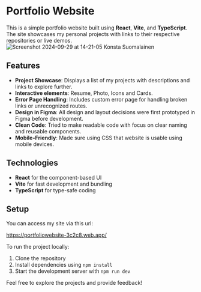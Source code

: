 # Portfolio Website

This is a simple portfolio website built using **React**, **Vite**, and **TypeScript**. The site showcases my personal projects with links to their respective repositories or live demos.
![Screenshot 2024-09-29 at 14-21-05 Konsta Suomalainen](https://github.com/user-attachments/assets/fb882226-6b22-4204-a889-b964efc69ec9)

## Features

- **Project Showcase**: Displays a list of my projects with descriptions and links to explore further.
- **Interactive elements**: Resume, Photo, Icons and Cards.
- **Error Page Handling**: Includes custom error page for handling broken links or unrecognized routes.
- **Design in Figma**: All design and layout decisions were first prototyped in Figma before development.
- **Clean Code**: Tried to make readable code with focus on clear naming and reusable components.
- **Mobile-Friendly**: Made sure using CSS that website is usable using mobile devices.
  
## Technologies

- **React** for the component-based UI
- **Vite** for fast development and bundling
- **TypeScript** for type-safe coding

## Setup

You can access my site via this url:

https://portfoliowebsite-3c2c8.web.app/

To run the project locally:

1. Clone the repository
2. Install dependencies using `npm install`
3. Start the development server with `npm run dev`


Feel free to explore the projects and provide feedback!
